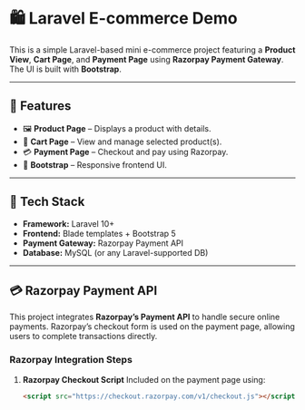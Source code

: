 # 🛍️ Laravel E-commerce Demo

This is a simple Laravel-based mini e-commerce project featuring a **Product View**, **Cart Page**, and **Payment Page** using **Razorpay Payment Gateway**. The UI is built with **Bootstrap**.

---

## 🚀 Features

- 🖼️ **Product Page** – Displays a product with details.
- 🛒 **Cart Page** – View and manage selected product(s).
- 💳 **Payment Page** – Checkout and pay using Razorpay.
- 🎨 **Bootstrap** – Responsive frontend UI.

---

## 🧰 Tech Stack

- **Framework:** Laravel 10+
- **Frontend:** Blade templates + Bootstrap 5
- **Payment Gateway:** Razorpay Payment API
- **Database:** MySQL (or any Laravel-supported DB)

---

## 💳 Razorpay Payment API

This project integrates **Razorpay’s Payment API** to handle secure online payments. Razorpay’s checkout form is used on the payment page, allowing users to complete transactions directly.

### Razorpay Integration Steps

1. **Razorpay Checkout Script**
   Included on the payment page using:
   ```html
   <script src="https://checkout.razorpay.com/v1/checkout.js"></script>
